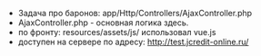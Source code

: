  - Задача про баронов: app/Http/Controllers/AjaxController.php
- AjaxController.php - основная логика здесь.
- по фронту: resources/assets/js/ использовал vue.js
- доступен на сервере по адресу: http://test.jcredit-online.ru/